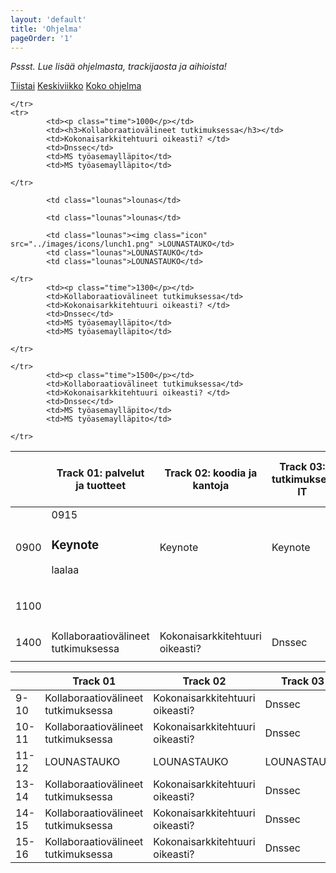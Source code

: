 ```yaml
---
layout: 'default'
title: 'Ohjelma'
pageOrder: '1'
---
```

<p class="trackeista"><i>Pssst. Lue lisää ohjelmasta, trackijaosta ja aihioista!</i></p>
<nav class="day">
	<a href="#tiistai">Tiistai</a>
	<a href="#keskiviikko">Keskiviikko</a>
	<a href="#">Koko ohjelma</a>
</nav>
<div id="taulukko">
<table id="keskiviikko">
	<thead>
		<tr>
			<th> </th>
			<th>Track 01: palvelut ja tuotteet</th>
			<th>Track 02: koodia ja kantoja</th>
			<th>Track 03: tutkimuksen IT</th>
			<th>Track 04: Bitti ja rauta</th>
			<th>Track 05: tietohallinto ja asiantuntijatyön johtaminen</th>
		</tr>
</thead>
    <tbody>
	<tr>
			<td><p class="time">0900</p></td>
			<td><div class="cell1"></div><div class="cell2">0915<h3>Keynote</h2><p>laalaa</p></div></td>
			<td>Keynote </td>
			<td>Keynote</td>
			<td>Keynote</td>
			<td>Keynote</td>
		
	</tr>
	<tr>
			<td><p class="time">1000</p></td>
			<td><h3>Kollaboraatiovälineet tutkimuksessa</h3></td>
			<td>Kokonaisarkkitehtuuri oikeasti? </td>
			<td>Dnssec</td>
			<td>MS työasemaylläpito</td>
			<td>MS työasemaylläpito</td>
		
	</tr>
<tr class="lunch">
			<td><p class="time">1100</p></td>

			<td class="lounas">lounas</td>

			<td class="lounas">lounas</td>

			<td class="lounas"><img class="icon" src="../images/icons/lunch1.png" >LOUNASTAUKO</td>
			<td class="lounas">LOUNASTAUKO</td>
			<td class="lounas">LOUNASTAUKO</td>
	
	</tr>
			<td><p class="time">1300</p></td>
			<td>Kollaboraatiovälineet tutkimuksessa</td>
			<td>Kokonaisarkkitehtuuri oikeasti? </td>
			<td>Dnssec</td>
			<td>MS työasemaylläpito</td>
			<td>MS työasemaylläpito</td>
		
	</tr>
<tr>
			<td><p class="time">1400</p></td>
			<td>Kollaboraatiovälineet tutkimuksessa</td>
			<td>Kokonaisarkkitehtuuri oikeasti? </td>
			<td>Dnssec</td>
			<td>MS työasemaylläpito</td>
			<td>MS työasemaylläpito</td>
	
	</tr>
			<td><p class="time">1500</p></td>
			<td>Kollaboraatiovälineet tutkimuksessa</td>
			<td>Kokonaisarkkitehtuuri oikeasti? </td>
			<td>Dnssec</td>
			<td>MS työasemaylläpito</td>
			<td>MS työasemaylläpito</td>
		
	</tr>
<tr>
<tr>
</tbody>
</table>
<p class="clearfix"></p>
<table id="tiistai">
	<thead>
		<tr>
			<th> </th>
			<th>Track 01</th>
			<th>Track 02</th>
			<th>Track 03</th>
			<th>Track 04</th>
			<th>Track 05</th>
		</tr>
</thead>
    <tbody>
	<tr>
			<td>9-10</td>
			<td>Kollaboraatiovälineet tutkimuksessa</td>
			<td>Kokonaisarkkitehtuuri oikeasti? </td>
			<td>Dnssec</td>
			<td>MS työasemaylläpito</td>
			<td>MS työasemaylläpito</td>
			<td>MS työasemaylläpito</td>
	</tr>
	<tr>
			<td>10-11</td>
			<td>Kollaboraatiovälineet tutkimuksessa</td>
			<td>Kokonaisarkkitehtuuri oikeasti? </td>
			<td>Dnssec</td>
			<td>MS työasemaylläpito</td>
			<td>MS työasemaylläpito</td>
			<td>MS työasemaylläpito</td>
	</tr>
<tr>
			<td>11-12</td>
			<td>LOUNASTAUKO</td>
			<td>LOUNASTAUKO</td>
			<td>LOUNASTAUKO</td>
			<td>LOUNASTAUKO</td>
			<td>LOUNASTAUKO</td>
			<td>LOUNASTAUKO</td>
	</tr>
			<td>13-14</td>
			<td>Kollaboraatiovälineet tutkimuksessa</td>
			<td>Kokonaisarkkitehtuuri oikeasti? </td>
			<td>Dnssec</td>
			<td>MS työasemaylläpito</td>
			<td>MS työasemaylläpito</td>
			<td>MS työasemaylläpito</td>
	</tr>
<tr>
			<td>14-15</td>
			<td>Kollaboraatiovälineet tutkimuksessa</td>
			<td>Kokonaisarkkitehtuuri oikeasti? </td>
			<td>Dnssec</td>
			<td>MS työasemaylläpito</td>
			<td>MS työasemaylläpito</td>
			<td>MS työasemaylläpito</td>
	</tr>
			<td>15-16</td>
			<td>Kollaboraatiovälineet tutkimuksessa</td>
			<td>Kokonaisarkkitehtuuri oikeasti? </td>
			<td>Dnssec</td>
			<td>MS työasemaylläpito</td>
			<td>MS työasemaylläpito</td>
			<td>MS työasemaylläpito</td>
	</tr>
<tr>
<tr>
    </tbody>
</table>
</div>

